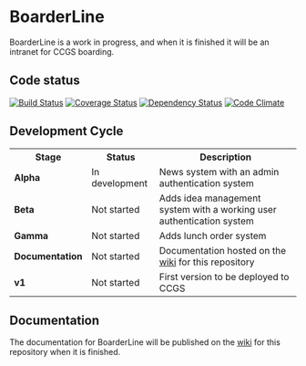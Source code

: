 # BoarderLine
BoarderLine is a work in progress, and when it is finished it will be an intranet for CCGS boarding.

## Code status
[![Build Status](https://travis-ci.org/davblayn/boarderline.png)](https://travis-ci.org/davblayn/boarderline)
[![Coverage Status](https://coveralls.io/repos/davblayn/boarderline/badge.png?branch=master)](https://coveralls.io/r/davblayn/boarderline)
[![Dependency Status](https://gemnasium.com/davblayn/boarderline.png)](https://gemnasium.com/davblayn/boarderline)
[![Code Climate](https://codeclimate.com/github/davblayn/boarderline.png)](https://codeclimate.com/github/davblayn/boarderline)

## Development Cycle

<table>
  <tr>
    <th>Stage</th>
    <th>Status</th>
    <th>Description</th>
  </tr>
  <tr>
    <td><strong>Alpha</strong></td>
    <td>In development</td>
    <td>News system with an admin authentication system</td>
  </tr>
  
  <tr>
    <td><strong>Beta</strong></td>
    <td>Not started</td>
    <td>Adds idea management system with a working user authentication system</td>
  </tr>
  
  <tr>
    <td><strong>Gamma</strong></td>
    <td>Not started</td>
    <td>Adds lunch order system</td>
  </tr>

  <tr>
    <td><strong>Documentation</strong></td>
    <td>Not started</td>
    <td>Documentation hosted on the <a href="https://github.com/davblayn/boarderline/wiki">wiki</a> for this repository</td>
  </tr>

  <tr>
    <td><strong>v1</strong></td>
    <td>Not started</td>
    <td>First version to be deployed to CCGS</td>
  </tr>
</table>

## Documentation
The documentation for BoarderLine will be published on the [wiki](https://github.com/davblayn/boarderline/wiki) for this repository when it is finished.
